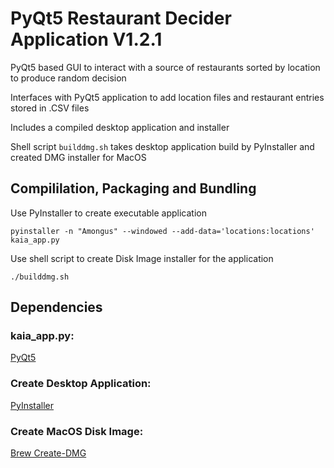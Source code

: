 # PyQt5 Restaurant Decider Application V1.2.1

PyQt5 based GUI to interact with a source of restaurants sorted by location to produce random decision

Interfaces with PyQt5 application to add location files and restaurant entries stored in .CSV files

Includes a compiled desktop application and installer

Shell script `builddmg.sh` takes desktop application build by PyInstaller and created DMG installer for MacOS

## Compililation, Packaging and Bundling

Use PyInstaller to create executable application

``pyinstaller -n "Amongus" --windowed --add-data='locations:locations' kaia_app.py``

Use shell script to create Disk Image installer for the application

``./builddmg.sh``

## Dependencies

### kaia_app.py:

[PyQt5](https://pypi.org/project/PyQt5/)

### Create Desktop Application:

[PyInstaller](https://pypi.org/project/pyinstaller/)

### Create MacOS Disk Image:

[Brew Create-DMG](https://formulae.brew.sh/formula/create-dmg)
